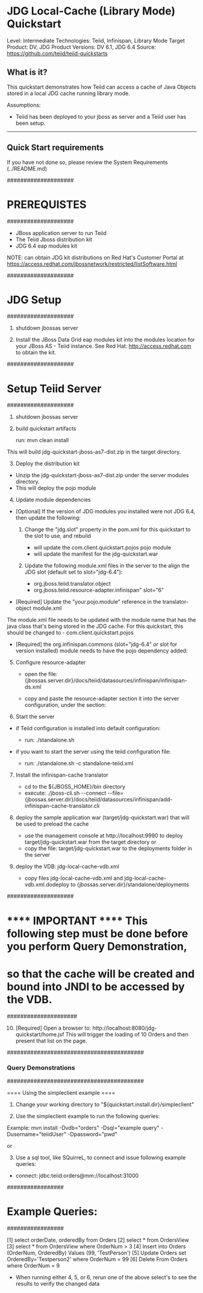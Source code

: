 JDG Local-Cache (Library Mode) Quickstart
================================

Level: Intermediate
Technologies: Teiid, Infinispan, Library Mode
Target Product: DV, JDG
Product Versions: DV 6.1, JDG 6.4
Source: <https://github.com/teiid/teiid-quickstarts>

What is it?
-----------

This quickstart demonstrates how Teiid can access a cache of Java Objects stored in a 
local JDG cache running library mode.

Assumptions:
-  Teiid has been deployed to your jboss as server and a Teiid user has been setup.

-------------------
Quick Start requirements
-------------------

If you have not done so, please review the System Requirements (../README.md)

####################
#  PREREQUISTES
####################

-  JBoss application server to run Teiid
-  The Teiid Jboss distribution kit
-  JDG 6.4 eap modules kit 

NOTE: can obtain JDG kit distributions on Red Hat's Customer Portal at https://access.redhat.com/jbossnetwork/restricted/listSoftware.html

   
####################
#  JDG Setup
####################

1) shutdown jbossas server

2) Install the JBoss Data Grid eap modules kit into the modules location for your JBoss AS - Teiid instance.
   See Red Hat:   http://access.redhat.com  to obtain the kit.


####################
#   Setup Teiid Server
####################

1) shutdown jbossas server

2) build quickstart artifacts

	run:  mvn clean install   

This will build jdg-quickstart-jboss-as7-dist.zip in the target directory.

3)  Deploy the distribution kit

-  Unzip the jdg-quickstart-jboss-as7-dist.zip under the server modules directory.
-  This will deploy the pojo module

4) Update module dependencies

*  [Optional] If the version of JDG modules you installed were not JDG 6.4, then update the following:

	1) Change the "jdg.slot" property in the pom.xml for this quickstart to the slot to use, and rebuild
		-  will update the com.client.quickstart.pojos pojo module
		-  will update the manifest for the jdg-quickstart.war 
			
	2) Update the following module.xml files in the server to the align the JDG slot (default set to slot="jdg-6.4"):

		-  org.jboss.teiid.translator.object
		-  org.jboss.teiid.resource-adapter.infinispan" slot="6"
	

*  [Required] Update the "your.pojo.module" reference in the translator-object module.xml

The module.xml file needs to be updated with the module name that has
the java class that's being stored in the JDG cache.  For this quickstart, 
this should be changed to - com.client.quickstart.pojos

*  [Required] the org.infinispan.commons (slot="jdg-6.4" or slot for version installed) module needs to have 
the pojo dependency added:

    <module name="com.client.quickstart.pojos"   export="true" />
    
		
5) Configure resource-adapter

	-	open the file: {jbossas.server.dir}/docs/teiid/datasources/infinispan/infinispan-ds.xml
	-	copy and paste the resource-adapter section it into the server configuration, under the section:

        <subsystem xmlns="urn:jboss:domain:resource-adapters:1.1">
            <resource-adapters>


6) Start the server

-  if Teiid configuration is installed into default configuration:
	*  run:  ./standalone.sh

-  if you want to start the server using the teiid configuration file:
	*  run:  ./standalone.sh -c standalone-teiid.xml

7) Install the infinispan-cache translator

	-	cd to the ${JBOSS_HOME}/bin directory
	-	execute:  ./jboss-cli.sh --connect --file={jbossas.server.dir}/docs/teiid/datasources/infinispan/add-infinispan-cache-translator.cli


8) deploy the sample application war (target/jdg-quickstart.war) that will be used to preload the cache

	* use the management console at http://localhost:9990 to deploy target/jdg-quickstart.war from the target directory
		or
    * copy the file:  target/jdg-quickstart.war to the deployments folder in the server
	
9) deploy the VDB: jdg-local-cache-vdb.xml

	* copy files jdg-local-cache-vdb.xml and jdg-local-cache-vdb.xml.dodeploy to {jbossas.server.dir}/standalone/deployments	


####################
#   **** IMPORTANT **** This following step must be done before you perform Query Demonstration, 
#   so that the cache will be created and bound into JNDI to be accessed by the VDB.
#####################

10) [Required] Open a browser to:  http://localhost:8080/jdg-quickstart/home.jsf
This will trigger the loading of 10 Orders and then present that list on the page.


#########################################
### Query Demonstrations
#########################################	

==== Using the simpleclient example ====

1) Change your working directory to "${quickstart.install.dir}/simpleclient"

2) Use the simpleclient example to run the following queries:

Example:   mvn install -Dvdb="orders" -Dsql="example query"  -Dusername="teiidUser" -Dpassword="pwd"


or 

3) Use a sql tool, like SQuirreL, to connect and issue following example queries:

-  connect:  jdbc:teiid:orders@mm://localhost:31000


#################
# Example Queries:
#################


[1] select orderDate, orderedBy from Orders
[2] select * from OrdersView
[3] select * from OrdersView where OrderNum > 3
[4] Insert into Orders (OrderNum, OrderedBy) Values (99, 'TestPerson')
[5] Update Orders set OrderedBy='Testperson2' where OrderNum = 99
[6] Delete From Orders where OrderNum = 9

* When running either 4, 5, or 6, rerun one of the above select's to see the results to 
verify the changed data


